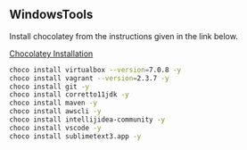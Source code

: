## WindowsTools

Install chocolatey from the instructions given in the link below.

[Chocolatey Installation](https://chocolatey.org/docs/installation)

```bash
choco install virtualbox --version=7.0.8 -y
choco install vagrant --version=2.3.7 -y
choco install git -y
choco install corretto11jdk -y
choco install maven -y
choco install awscli -y
choco install intellijidea-community -y
choco install vscode -y
choco install sublimetext3.app -y
